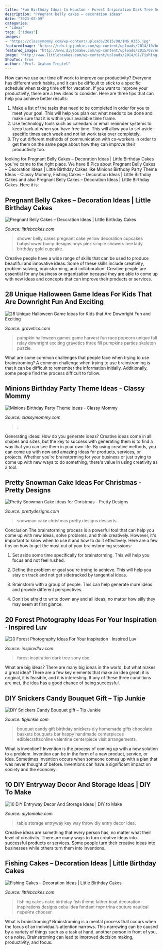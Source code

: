 ```yaml
---
title: "Fun Birthday Ideas In Houston - Forest Inspiration Dark Tree Sony Dsc"
description: "Pregnant belly cakes – decoration ideas"
date: "2023-02-09"
categories:
- "ideas"
tags: ["ideas"]
images:
- "https://classymommy.com/wp-content/uploads/2015/08/IMG_0336.jpg"
featuredImage: "https://cdn.tipjunkie.com/wp-content/uploads/2014/10/homemade-birthday-gift.jpg"
featured_image: "http://www.diytomake.com/wp-content/uploads/2015/08/entryway-storage-idea.jpg"
image: "http://www.littlebcakes.com/wp-content/uploads/2014/01/Fishing-Cakes-Images-768x1024.jpg"
ShowToc: true
author: "Prof. Graham Treutel"
---
```



How can we use our time off work to improve our productivity?
Everyone has different work habits, and it can be difficult to stick to a specific schedule when taking time off for vacation. If you want to improve your productivity, there are a few ideas to consider. Here are three tips that can help you achieve better results: 
1. Make a list of the tasks that need to be completed in order for you to meet your goal. This will help you plan out what needs to be done and make sure that it is within your available time frame. 
2. Use technology tools such as calendars or email reminder systems to keep track of when you have free time. This will allow you to set aside specific times each week and not let work take over completely. 
3. Try out different methods of communication with co-workers in order to get them on the same page about how they can improve their productivity too.

	

		
looking for Pregnant Belly Cakes – Decoration Ideas | Little Birthday Cakes you've came to the right place. We have 8 Pics about Pregnant Belly Cakes – Decoration Ideas | Little Birthday Cakes like Minions Birthday Party Theme Ideas - Classy Mommy, Fishing Cakes – Decoration Ideas | Little Birthday Cakes and also Pregnant Belly Cakes – Decoration Ideas | Little Birthday Cakes. Here it is:
		
    
## Pregnant Belly Cakes – Decoration Ideas | Little Birthday Cakes

<img loading=lazy src="http://www.littlebcakes.com/wp-content/uploads/2014/01/Pregnant-Belly-Cakes-Pictures.jpg" onerror="this.onerror=null;this.src='https://tse3.mm.bing.net/th?id=OIP.VPN1kEt4y-KvJsQhC56ErgHaJ4&amp;pid=15.1';" alt="Pregnant Belly Cakes – Decoration Ideas | Little Birthday Cakes">

_Source: littlebcakes.com_

>shower belly cakes pregnant cake yellow decoration cupcakes babyshower bump designs boys pink simple showers bee lady birthday gold cupcake. 

	

Creative people have a wide range of skills that can be used to produce beautiful and innovative ideas. Some of these skills include creativity, problem solving, brainstorming, and collaboration. Creative people are essential for any business or organization because they are able to come up with new ideas and concepts that can improve their products or services.

    
## 28 Unique Halloween Game Ideas For Kids That Are Downright Fun And Exciting

<img loading=lazy src="http://www.gravetics.com/wp-content/uploads/2017/07/Popcorn-Race.jpg" onerror="this.onerror=null;this.src='https://tse1.mm.bing.net/th?id=OIP.cM_4MmSmgpDVA62EK9QSjQAAAA&amp;pid=15.1';" alt="28 Unique Halloween Game Ideas for Kids that Are Downright Fun and Exciting">

_Source: gravetics.com_

>pumpkin halloween games game harvest fun race popcorn unique fall relay downright exciting gravetics three fill pumpkins parties skeleton puzzle. 

	

What are some common challenges that people face when trying to use brainstroming?
A common challenge when trying to use brainstroming is that it can be difficult to remember the information initially. Additionally, some people find the process difficult to follow.

    
## Minions Birthday Party Theme Ideas - Classy Mommy

<img loading=lazy src="https://classymommy.com/wp-content/uploads/2015/08/IMG_0336.jpg" onerror="this.onerror=null;this.src='https://tse3.mm.bing.net/th?id=OIP.EeCMJwmRcwA-KeoIb0oVSgHaJ4&amp;pid=15.1';" alt="Minions Birthday Party Theme Ideas - Classy Mommy">

_Source: classymommy.com_

>. 

	

Generating ideas: How do you generate ideas?
Creative ideas come in all shapes and sizes, but the key to success with generating them is to find a way that you can see them in your own life. By using creative methods, you can come up with new and amazing ideas for products, services, or projects. Whether you're brainstorming for your business or just trying to come up with new ways to do something, there's value in using creativity as a tool.

    
## Pretty Snowman Cake Ideas For Christmas - Pretty Designs

<img loading=lazy src="http://www.prettydesigns.com/wp-content/uploads/2014/12/Desserts.jpg" onerror="this.onerror=null;this.src='https://tse2.mm.bing.net/th?id=OIP.rMdNlepkS8zfmm23vQJ5igHaJ3&amp;pid=15.1';" alt="Pretty Snowman Cake Ideas for Christmas - Pretty Designs">

_Source: prettydesigns.com_

>snowman cake christmas pretty designs desserts. 

	

Conclusion
The brainstorming process is a powerful tool that can help you come up with new ideas, solve problems, and think creatively. However, it's important to know when to use it and how to do it effectively. Here are a few tips on how to get the most out of your brainstorming sessions:
1. Set aside some time specifically for brainstorming. This will help you focus and not feel rushed.

2. Define the problem or goal you're trying to achieve. This will help you stay on track and not get sidetracked by tangential ideas.

3. Brainstorm with a group of people. This can help generate more ideas and provide different perspectives.

4. Don't be afraid to write down any and all ideas, no matter how silly they may seem at first glance.

    
## 20 Forest Photography Ideas For Your Inspiration · Inspired Luv

<img loading=lazy src="http://www.inspiredluv.com/wp-content/uploads/2016/12/forest_tree_dark_forest_photography.jpg" onerror="this.onerror=null;this.src='https://tse2.mm.bing.net/th?id=OIP.l6n_PpBvzvcaH6YMIGN73QHaNK&amp;pid=15.1';" alt="20 Forest Photography Ideas For Your Inspiration · Inspired Luv">

_Source: inspiredluv.com_

>forest inspiration dark tree sony dsc. 

	

What are big ideas?
There are many big ideas in the world, but what makes a great idea? There are a few key elements that make an idea great: it is original, it is feasible, and it is interesting. If any of these three conditions are met, the idea has a good chance of being successful.

    
## DIY Snickers Candy Bouquet Gift – Tip Junkie

<img loading=lazy src="https://cdn.tipjunkie.com/wp-content/uploads/2014/10/homemade-birthday-gift.jpg" onerror="this.onerror=null;this.src='https://tse4.mm.bing.net/th?id=OIP.07LCF5KAyADMieUHukgIeAAAAA&amp;pid=15.1';" alt="DIY Snickers Candy Bouquet gift – Tip Junkie">

_Source: tipjunkie.com_

>bouquet candy gift birthday snickers diy homemade gifts chocolate baskets bouquets bar happy handmade centerpieces ediblecraftsonline valentine centerpiece visit arrangements. 

	

What is invention?
Invention is the process of coming up with a new solution to a problem. Invention can be in the form of a new product, service, or idea. Sometimes Invention occurs when someone comes up with a plan that was never thought of before. Inventions can have a significant impact on society and the economy.

    
## 10 DIY Entryway Decor And Storage Ideas | DIY To Make

<img loading=lazy src="http://www.diytomake.com/wp-content/uploads/2015/08/entryway-storage-idea.jpg" onerror="this.onerror=null;this.src='https://tse3.mm.bing.net/th?id=OIP.XgLqrzHTZgnd7v2U2fZCNgHaLH&amp;pid=15.1';" alt="10 DIY Entryway Decor And Storage Ideas | DIY to Make">

_Source: diytomake.com_

>table storage entryway key way throw diy entry decor idea. 

	

Creative ideas are something that every person has, no matter what their level of creativity. There are many ways to turn creative ideas into successful products or services. Some people turn their creative ideas into businesses while others turn them into inventions.

    
## Fishing Cakes – Decoration Ideas | Little Birthday Cakes

<img loading=lazy src="http://www.littlebcakes.com/wp-content/uploads/2014/01/Fishing-Cakes-Images-768x1024.jpg" onerror="this.onerror=null;this.src='https://tse2.mm.bing.net/th?id=OIP.S3wlJN5qLFvpB1LYeXJyMwHaJ4&amp;pid=15.1';" alt="Fishing Cakes – Decoration Ideas | Little Birthday Cakes">

_Source: littlebcakes.com_

>fishing cakes cake birthday fish theme father boat decoration inspirations designs cebu idea fondant торт trina couture nautical перейти chooser. 

	

What is brainstroming? Brainstroming is a mental process that occurs when the focus of an individual’s attention narrows. This narrowing can be caused by a variety of things such as a task at hand, another person in front of you, or a noise. Brainstroming can lead to improved decision making, productivity, and focus.

